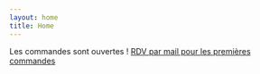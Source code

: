 ```yaml
---
layout: home
title: Home
---
```


Les commandes sont ouvertes ! [RDV par mail pour les premières commandes](mailto:crocodile.couture@gmail.com)
